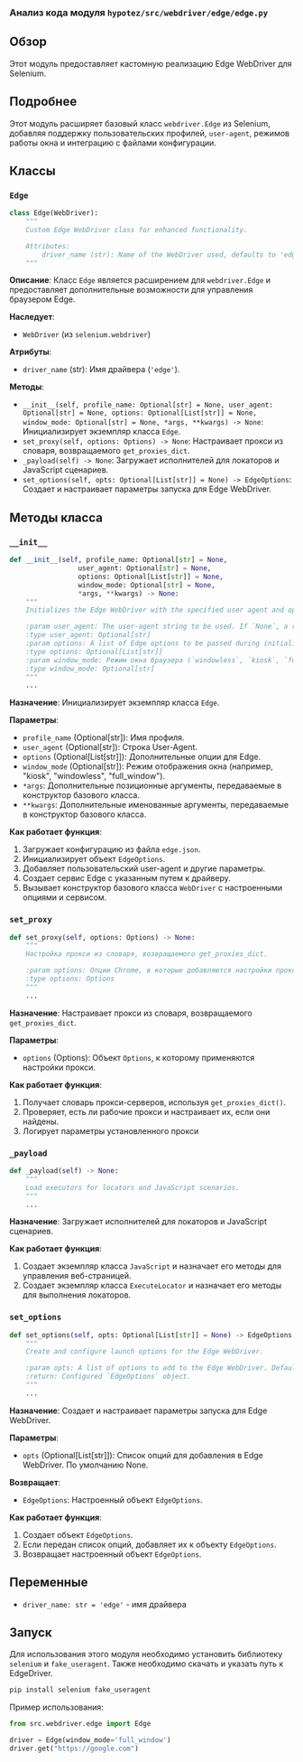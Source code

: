 ### Анализ кода модуля `hypotez/src/webdriver/edge/edge.py`

## Обзор

Этот модуль предоставляет кастомную реализацию Edge WebDriver для Selenium.

## Подробнее

Этот модуль расширяет базовый класс `webdriver.Edge` из Selenium, добавляя поддержку пользовательских профилей, `user-agent`, режимов работы окна и интеграцию с файлами конфигурации.

## Классы

### `Edge`

```python
class Edge(WebDriver):
    """
    Custom Edge WebDriver class for enhanced functionality.

    Attributes:
        driver_name (str): Name of the WebDriver used, defaults to 'edge'.
    """
```

**Описание**:
Класс `Edge` является расширением для `webdriver.Edge` и предоставляет дополнительные возможности для управления браузером Edge.

**Наследует**:
- `WebDriver` (из `selenium.webdriver`)

**Атрибуты**:
- `driver_name` (str): Имя драйвера (`'edge'`).

**Методы**:

*   `__init__(self, profile_name: Optional[str] = None, user_agent: Optional[str] = None, options: Optional[List[str]] = None, window_mode: Optional[str] = None, *args, **kwargs) -> None`: Инициализирует экземпляр класса `Edge`.
*   `set_proxy(self, options: Options) -> None`: Настраивает прокси из словаря, возвращаемого `get_proxies_dict`.
*   `_payload(self) -> None`: Загружает исполнителей для локаторов и JavaScript сценариев.
*   `set_options(self, opts: Optional[List[str]] = None) -> EdgeOptions`: Создает и настраивает параметры запуска для Edge WebDriver.

## Методы класса

### `__init__`

```python
def __init__(self, profile_name: Optional[str] = None,
                 user_agent: Optional[str] = None,
                 options: Optional[List[str]] = None,
                 window_mode: Optional[str] = None,
                 *args, **kwargs) -> None:
    """
    Initializes the Edge WebDriver with the specified user agent and options.

    :param user_agent: The user-agent string to be used. If `None`, a random user agent is generated.
    :type user_agent: Optional[str]
    :param options: A list of Edge options to be passed during initialization.
    :type options: Optional[List[str]]
    :param window_mode: Режим окна браузера (`windowless`, `kiosk`, `full_window` и т.д.)
    :type window_mode: Optional[str]
    """
    ...
```

**Назначение**:
Инициализирует экземпляр класса `Edge`.

**Параметры**:

*   `profile_name` (Optional[str]): Имя профиля.
*   `user_agent` (Optional[str]): Строка User-Agent.
*   `options` (Optional[List[str]]): Дополнительные опции для Edge.
*   `window_mode` (Optional[str]): Режим отображения окна (например, "kiosk", "windowless", "full_window").
*   `*args`: Дополнительные позиционные аргументы, передаваемые в конструктор базового класса.
*   `**kwargs`: Дополнительные именованные аргументы, передаваемые в конструктор базового класса.

**Как работает функция**:

1.  Загружает конфигурацию из файла `edge.json`.
2.  Инициализирует объект `EdgeOptions`.
3.  Добавляет пользовательский user-agent и другие параметры.
4.  Создает сервис Edge с указанным путем к драйверу.
5.  Вызывает конструктор базового класса `WebDriver` с настроенными опциями и сервисом.

### `set_proxy`

```python
def set_proxy(self, options: Options) -> None:
    """
    Настройка прокси из словаря, возвращаемого get_proxies_dict.

    :param options: Опции Chrome, в которые добавляются настройки прокси.
    :type options: Options
    """
    ...
```

**Назначение**:
Настраивает прокси из словаря, возвращаемого `get_proxies_dict`.

**Параметры**:
-   `options` (Options): Объект `Options`, к которому применяются настройки прокси.

**Как работает функция**:
1.  Получает словарь прокси-серверов, используя `get_proxies_dict()`.
2.  Проверяет, есть ли рабочие прокси и настраивает их, если они найдены.
3. Логирует параметры установленного прокси

### `_payload`

```python
def _payload(self) -> None:
    """
    Load executors for locators and JavaScript scenarios.
    """
    ...
```

**Назначение**:
Загружает исполнителей для локаторов и JavaScript сценариев.

**Как работает функция**:

1.  Создает экземпляр класса `JavaScript` и назначает его методы для управления веб-страницей.
2.  Создает экземпляр класса `ExecuteLocator` и назначает его методы для выполнения локаторов.

### `set_options`

```python
def set_options(self, opts: Optional[List[str]] = None) -> EdgeOptions:  
    """  
    Create and configure launch options for the Edge WebDriver.  

    :param opts: A list of options to add to the Edge WebDriver. Defaults to `None`.  
    :return: Configured `EdgeOptions` object.  
    """
    ...
```

**Назначение**:
Создает и настраивает параметры запуска для Edge WebDriver.

**Параметры**:
-   `opts` (Optional[List[str]]): Список опций для добавления в Edge WebDriver. По умолчанию None.

**Возвращает**:
-   `EdgeOptions`: Настроенный объект `EdgeOptions`.

**Как работает функция**:
1.  Создает объект `EdgeOptions`.
2.  Если передан список опций, добавляет их к объекту `EdgeOptions`.
3.  Возвращает настроенный объект `EdgeOptions`.

## Переменные

-   `driver_name: str = 'edge'` - имя драйвера

## Запуск

Для использования этого модуля необходимо установить библиотеку `selenium` и `fake_useragent`.
Также необходимо скачать и указать путь к EdgeDriver.

```bash
pip install selenium fake_useragent
```

Пример использования:

```python
from src.webdriver.edge import Edge

driver = Edge(window_mode='full_window')
driver.get("https://google.com")